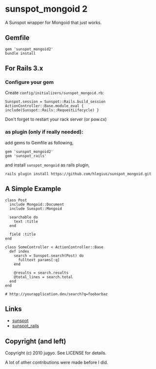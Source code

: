 sunspot_mongoid 2
====

A Sunspot wrapper for Mongoid that just works.

Gemfile
----
    gem 'sunspot_mongoid2'
    bundle install

For Rails 3.x
----

### Configure your gem

Create `config/initializers/sunspot_mongoid.rb`:

    Sunspot.session = Sunspot::Rails.build_session
    ActionController::Base.module_eval { include(Sunspot::Rails::RequestLifecycle) }
    
Don't forget to restart your rack server (or pow.cx)

### as plugin (only if really needed):

add gems to Gemfile as following,

    gem 'sunspot_mongoid2'
    gem 'sunspot_rails'

and install `sunspot_mongoid` as rails plugin,

    rails plugin install https://github.com/hlegius/sunspot_mongoid.git


A Simple Example
----

    class Post
      include Mongoid::Document
      include Sunspot::Mongoid

      searchable do
        text :title
      end

      field :title
    end

    class SomeController < ActionController::Base
      def index
        search = Sunspot.search(Post) do
          fulltext params[:q]
        end
        
        @results = search.results
        @total_lines = search.total
      end
    end

    # http://yourapplication.dev/search?q=foobarbaz

Links
----

* [sunspot](http://github.com/outoftime/sunspot)
* [sunspot_rails](http://github.com/outoftime/sunspot/tree/master/sunspot_rails/)



Copyright (and left)
----

Copyright (c) 2010 jugyo. See LICENSE for details.

A lot of other contributions were made before I did.
